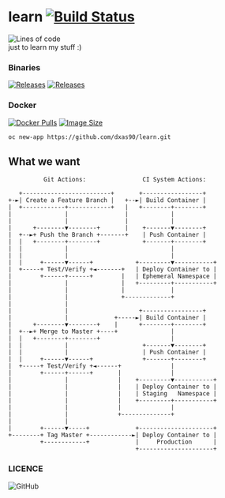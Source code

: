 # learn [![Build Status](https://img.shields.io/drone/build/dxas90/learn?server=https%3A%2F%2Fdrone.dxas90.xyz)](https://drone.dxas90.xyz/dxas90/learn)

![Lines of code](https://img.shields.io/tokei/lines/github/dxas90/learn)  
just to learn my stuff :)

### Binaries

[![Releases](https://img.shields.io/github/v/release/dramirez-qb/learn.svg)](https://github.com/dramirez-qb/learn/releases) [![Releases](https://img.shields.io/github/downloads/dramirez-qb/learn/total.svg)](https://github.com/dramirez-qb/learn/releases)


### Docker

[![Docker Pulls](https://img.shields.io/docker/pulls/dxas90/learn.svg)](https://hub.docker.com/r/dxas90/learn/) [![Image Size](https://img.shields.io/docker/image-size/dxas90/learn/latest)](https://dxas90.work/pulls/dxas90)

```sh
oc new-app https://github.com/dxas90/learn.git
```

## What we want
```text
          Git Actions:                CI System Actions:

   +-------------------------+       +-----------------+
+-►| Create a Feature Branch |   +--►| Build Container |
|  +------------+------------+   |   +--------+--------+
|               |                |            |
|               |                |            |
|      +--------▼--------+       |    +-------▼--------+
|  +--►+ Push the Branch +-------+    | Push Container |
|  |   +--------+--------+            +-------+--------+
|  |            |                             |
|  |            |                             |
|  |     +------▼------+            +---------▼-----------+
|  +-----+ Test/Verify +◄-------+   | Deploy Container to |
|        +------+------+        |   | Ephemeral Namespace |
|               |               |   +---------+-----------+
|               |               |             |
|               |               +-------------+
|               |
|               |                    +-----------------+
|               |             +-----►| Build Container |
|      +--------▼--------+    |      +--------+--------+
|  +--►+ Merge to Master +----+               |
|  |   +--------+--------+                    |
|  |            |                     +-------▼--------+
|  |            |                     | Push Container |
|  |     +------▼------+              +-------+--------+
|  +-----+ Test/Verify +◄------+              |
|        +------+------+       |              |
|               |              |    +---------▼-----------+
|               |              |    | Deploy Container to |
|               |              |    | Staging   Namespace |
|               |              |    +---------+-----------+
|               |              |              |
|               |              +--------------+
|               |
|        +------▼-----+             +---------------------+
+--------+ Tag Master +------------►| Deploy Container to |
         +------------+             |     Production      |
                                    +---------------------+
```

### LICENCE

![GitHub](https://img.shields.io/github/license/dxas90/learn)
